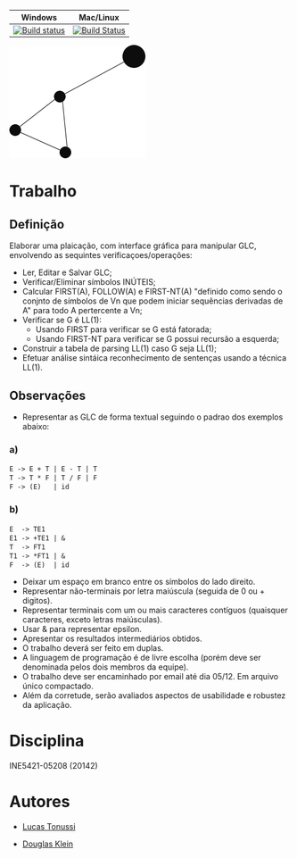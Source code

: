 Windows        | Mac/Linux
-------------- | ------------
[![Build status](https://ci.appveyor.com/api/projects/status/ybjch5b4lbqjt04v?svg=true)](https://ci.appveyor.com/project/tonussi/asll) | [![Build Status](https://travis-ci.org/tonussi/asll.svg?style=flat)](https://travis-ci.org/tonussi/asll)

![Graph](logo.png)

# Trabalho

## Definição

Elaborar uma plaicação, com interface gráfica para manipular GLC, envolvendo as sequintes verificaçoes/operações:

- Ler, Editar e Salvar GLC;
- Verificar/Eliminar símbolos INÚTEIS;
- Calcular FIRST(A), FOLLOW(A) e FIRST-NT(A) "definido como sendo o conjnto de símbolos de Vn que podem iniciar sequências derivadas de A" para todo A pertercente a Vn;
- Verificar se G é LL(1):
  - Usando FIRST para verificar se G está fatorada;
  - Usando FIRST-NT para verificar se G possui recursão a esquerda;
- Construir a tabela de parsing LL(1) caso G seja LL(1);
- Efetuar análise sintáica reconhecimento de sentenças usando a técnica LL(1).

## Observações

- Representar as GLC de forma textual seguindo o padrao dos exemplos abaixo:

### a)

```
E -> E + T | E - T | T
T -> T * F | T / F | F
F -> (E)   | id
```

### b)

```
E  -> TE1
E1 -> +TE1 | &
T  -> FT1
T1 -> *FT1 | &
F  -> (E)  | id
```
- Deixar um espaço em branco entre os símbolos do lado direito.
- Representar não-terminais por letra maiúscula (seguida de 0 ou + digitos).
- Representar terminais com um ou mais caracteres contíguos (quaisquer caracteres, exceto letras maiúsculas).
- Usar & para representar epsilon.
- Apresentar os resultados intermediários obtidos.
- O trabalho deverá ser feito em duplas.
- A linguagem de programação é de livre escolha (porém deve ser denominada pelos dois membros da equipe).
- O trabalho deve ser encaminhado por email até dia 05/12. Em arquivo único compactado.
- Além da corretude, serão avaliados aspectos de usabilidade e robustez da aplicação.

# Disciplina

INE5421-05208 (20142)


# Autores

- [Lucas Tonussi](https://github.com/tonussi/)

- [Douglas Klein](https://github.com/)
